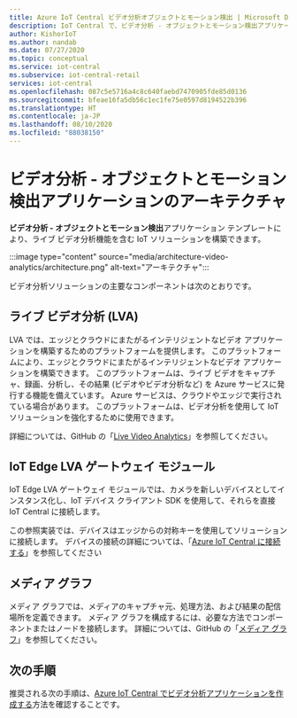 ```yaml
---
title: Azure IoT Central ビデオ分析オブジェクトとモーション検出 | Microsoft Docs
description: IoT Central で、ビデオ分析 - オブジェクトとモーション検出アプリケーション テンプレートを使用して IoT Central アプリケーションを構築する方法について説明します。 このテンプレートでは、ライブ ビデオ分析と接続されたカメラを使用します。
author: KishorIoT
ms.author: nandab
ms.date: 07/27/2020
ms.topic: conceptual
ms.service: iot-central
ms.subservice: iot-central-retail
services: iot-central
ms.openlocfilehash: 087c5e5716a4c8c640faebd7470905fde85d0136
ms.sourcegitcommit: bfeae16fa5db56c1ec1fe75e0597d8194522b396
ms.translationtype: HT
ms.contentlocale: ja-JP
ms.lasthandoff: 08/10/2020
ms.locfileid: "88038150"
---
```

# <a name="video-analytics---object-and-motion-detection-application-architecture"></a>ビデオ分析 - オブジェクトとモーション検出アプリケーションのアーキテクチャ

**ビデオ分析 - オブジェクトとモーション検出**アプリケーション テンプレートにより、ライブ ビデオ分析機能を含む IoT ソリューションを構築できます。

:::image type="content" source="media/architecture-video-analytics/architecture.png" alt-text="アーキテクチャ":::

ビデオ分析ソリューションの主要なコンポーネントは次のとおりです。

## <a name="live-video-analytics-lva"></a>ライブ ビデオ分析 (LVA)

LVA では、エッジとクラウドにまたがるインテリジェントなビデオ アプリケーションを構築するためのプラットフォームを提供します。 このプラットフォームにより、エッジとクラウドにまたがるインテリジェントなビデオ アプリケーションを構築できます。 このプラットフォームは、ライブ ビデオをキャプチャ、録画、分析し、その結果 (ビデオやビデオ分析など) を Azure サービスに発行する機能を備えています。 Azure サービスは、クラウドやエッジで実行されている場合があります。 このプラットフォームは、ビデオ分析を使用して IoT ソリューションを強化するために使用できます。

詳細については、GitHub の「[Live Video Analytics](https://github.com/Azure/live-video-analytics)」を参照してください。

## <a name="iot-edge-lva-gateway-module"></a>IoT Edge LVA ゲートウェイ モジュール

IoT Edge LVA ゲートウェイ モジュールでは、カメラを新しいデバイスとしてインスタンス化し、IoT デバイス クライアント SDK を使用して、それらを直接 IoT Central に接続します。

この参照実装では、デバイスはエッジからの対称キーを使用してソリューションに接続します。 デバイスの接続の詳細については、「[Azure IoT Central に接続する](../core/concepts-get-connected.md)」を参照してください

## <a name="media-graph"></a>メディア グラフ

メディア グラフでは、メディアのキャプチャ元、処理方法、および結果の配信場所を定義できます。 メディア グラフを構成するには、必要な方法でコンポーネントまたはノードを接続します。 詳細については、GitHub の「[メディア グラフ](https://github.com/Azure/live-video-analytics/tree/master/MediaGraph)」を参照してください。

## <a name="next-steps"></a>次の手順

推奨される次の手順は、[Azure IoT Central でビデオ分析アプリケーションを作成する](tutorial-video-analytics-create-app.md)方法を確認することです。
